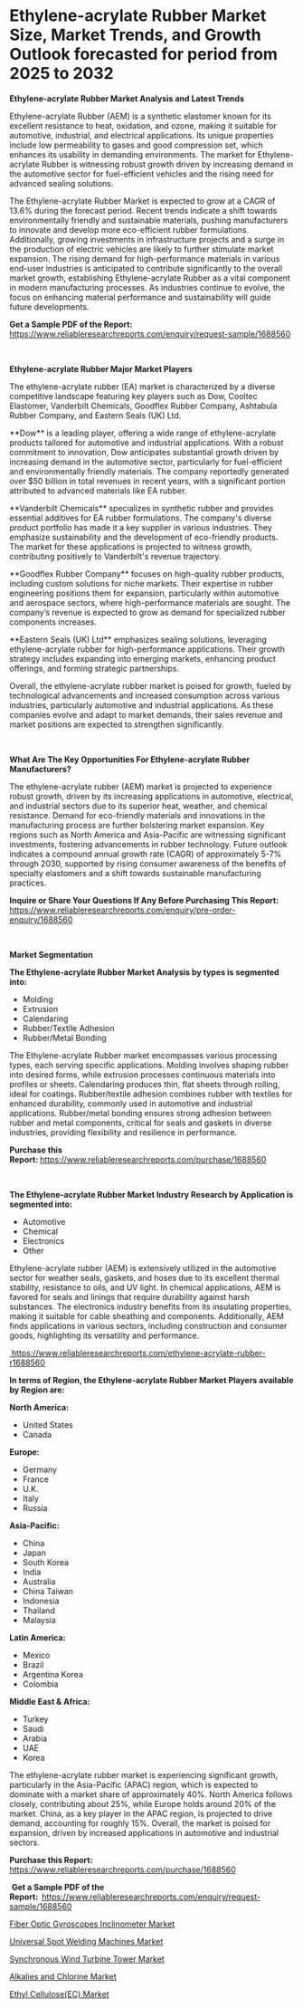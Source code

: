 <p><h1>Ethylene-acrylate Rubber Market Size, Market Trends, and Growth Outlook forecasted for period from 2025 to 2032</h1></p><p><strong>Ethylene-acrylate Rubber Market Analysis and Latest Trends</strong></p>
<p><p>Ethylene-acrylate Rubber (AEM) is a synthetic elastomer known for its excellent resistance to heat, oxidation, and ozone, making it suitable for automotive, industrial, and electrical applications. Its unique properties include low permeability to gases and good compression set, which enhances its usability in demanding environments. The market for Ethylene-acrylate Rubber is witnessing robust growth driven by increasing demand in the automotive sector for fuel-efficient vehicles and the rising need for advanced sealing solutions.</p><p>The Ethylene-acrylate Rubber Market is expected to grow at a CAGR of 13.6% during the forecast period. Recent trends indicate a shift towards environmentally friendly and sustainable materials, pushing manufacturers to innovate and develop more eco-efficient rubber formulations. Additionally, growing investments in infrastructure projects and a surge in the production of electric vehicles are likely to further stimulate market expansion. The rising demand for high-performance materials in various end-user industries is anticipated to contribute significantly to the overall market growth, establishing Ethylene-acrylate Rubber as a vital component in modern manufacturing processes. As industries continue to evolve, the focus on enhancing material performance and sustainability will guide future developments.</p></p>
<p><strong>Get a Sample PDF of the Report:&nbsp;</strong> <a href="https://www.reliableresearchreports.com/enquiry/request-sample/1688560?utm_campaign=32&utm_medium=2&utm_source=Github&utm_content=ia&utm_term=06012025&utm_id=ethylene-acrylate-rubber">https://www.reliableresearchreports.com/enquiry/request-sample/1688560</a></p>
<p>&nbsp;</p>
<p><strong>Ethylene-acrylate Rubber Major Market Players</strong></p>
<p><p>The ethylene-acrylate rubber (EA) market is characterized by a diverse competitive landscape featuring key players such as Dow, Cooltec Elastomer, Vanderbilt Chemicals, Goodflex Rubber Company, Ashtabula Rubber Company, and Eastern Seals (UK) Ltd. </p><p>**Dow** is a leading player, offering a wide range of ethylene-acrylate products tailored for automotive and industrial applications. With a robust commitment to innovation, Dow anticipates substantial growth driven by increasing demand in the automotive sector, particularly for fuel-efficient and environmentally friendly materials. The company reportedly generated over $50 billion in total revenues in recent years, with a significant portion attributed to advanced materials like EA rubber.</p><p>**Vanderbilt Chemicals** specializes in synthetic rubber and provides essential additives for EA rubber formulations. The company's diverse product portfolio has made it a key supplier in various industries. They emphasize sustainability and the development of eco-friendly products. The market for these applications is projected to witness growth, contributing positively to Vanderbilt's revenue trajectory.</p><p>**Goodflex Rubber Company** focuses on high-quality rubber products, including custom solutions for niche markets. Their expertise in rubber engineering positions them for expansion, particularly within automotive and aerospace sectors, where high-performance materials are sought. The company’s revenue is expected to grow as demand for specialized rubber components increases.</p><p>**Eastern Seals (UK) Ltd** emphasizes sealing solutions, leveraging ethylene-acrylate rubber for high-performance applications. Their growth strategy includes expanding into emerging markets, enhancing product offerings, and forming strategic partnerships.</p><p>Overall, the ethylene-acrylate rubber market is poised for growth, fueled by technological advancements and increased consumption across various industries, particularly automotive and industrial applications. As these companies evolve and adapt to market demands, their sales revenue and market positions are expected to strengthen significantly.</p></p>
<p>&nbsp;</p>
<p><strong>What Are The Key Opportunities For Ethylene-acrylate Rubber Manufacturers?</strong></p>
<p><p>The ethylene-acrylate rubber (AEM) market is projected to experience robust growth, driven by its increasing applications in automotive, electrical, and industrial sectors due to its superior heat, weather, and chemical resistance. Demand for eco-friendly materials and innovations in the manufacturing process are further bolstering market expansion. Key regions such as North America and Asia-Pacific are witnessing significant investments, fostering advancements in rubber technology. Future outlook indicates a compound annual growth rate (CAGR) of approximately 5-7% through 2030, supported by rising consumer awareness of the benefits of specialty elastomers and a shift towards sustainable manufacturing practices.</p></p>
<p><strong>Inquire or Share Your Questions If Any Before Purchasing This Report:</strong> <a href="https://www.reliableresearchreports.com/enquiry/pre-order-enquiry/1688560?utm_campaign=32&utm_medium=2&utm_source=Github&utm_content=ia&utm_term=06012025&utm_id=ethylene-acrylate-rubber">https://www.reliableresearchreports.com/enquiry/pre-order-enquiry/1688560</a></p>
<p>&nbsp;</p>
<p><strong>Market Segmentation</strong></p>
<p><strong>The Ethylene-acrylate Rubber Market Analysis by types is segmented into:</strong></p>
<p><ul><li>Molding</li><li>Extrusion</li><li>Calendaring</li><li>Rubber/Textile Adhesion</li><li>Rubber/Metal Bonding</li></ul></p>
<p><p>The Ethylene-acrylate Rubber market encompasses various processing types, each serving specific applications. Molding involves shaping rubber into desired forms, while extrusion processes continuous materials into profiles or sheets. Calendaring produces thin, flat sheets through rolling, ideal for coatings. Rubber/textile adhesion combines rubber with textiles for enhanced durability, commonly used in automotive and industrial applications. Rubber/metal bonding ensures strong adhesion between rubber and metal components, critical for seals and gaskets in diverse industries, providing flexibility and resilience in performance.</p></p>
<p><strong>Purchase this Report:&nbsp;</strong><a href="https://www.reliableresearchreports.com/purchase/1688560?utm_campaign=32&utm_medium=2&utm_source=Github&utm_content=ia&utm_term=06012025&utm_id=ethylene-acrylate-rubber">https://www.reliableresearchreports.com/purchase/1688560</a></p>
<p>&nbsp;</p>
<p><strong>The Ethylene-acrylate Rubber Market Industry Research by Application is segmented into:</strong></p>
<p><ul><li>Automotive</li><li>Chemical</li><li>Electronics</li><li>Other</li></ul></p>
<p><p>Ethylene-acrylate rubber (AEM) is extensively utilized in the automotive sector for weather seals, gaskets, and hoses due to its excellent thermal stability, resistance to oils, and UV light. In chemical applications, AEM is favored for seals and linings that require durability against harsh substances. The electronics industry benefits from its insulating properties, making it suitable for cable sheathing and components. Additionally, AEM finds applications in various sectors, including construction and consumer goods, highlighting its versatility and performance.</p></p>
<p><a href="https://www.reliableresearchreports.com/ethylene-acrylate-rubber-r1688560?utm_campaign=32&utm_medium=2&utm_source=Github&utm_content=ia&utm_term=06012025&utm_id=ethylene-acrylate-rubber">&nbsp;https://www.reliableresearchreports.com/ethylene-acrylate-rubber-r1688560</a></p>
<p><strong>In terms of Region, the Ethylene-acrylate Rubber Market Players available by Region are:</strong></p>
<p>
    <p> <strong> North America: </strong>
        <ul>
            <li>United States</li>
            <li>Canada</li>
        </ul>
        </p> 
    <p> <strong> Europe: </strong>
        <ul>
            <li>Germany</li>
            <li>France</li>
            <li>U.K.</li>
            <li>Italy</li>
            <li>Russia</li>
        </ul>
        </p> 
    <p> <strong> Asia-Pacific: </strong>
        <ul>
            <li>China</li>
            <li>Japan</li>
            <li>South Korea</li>
            <li>India</li>
            <li>Australia</li>
            <li>China Taiwan</li>
            <li>Indonesia</li>
            <li>Thailand</li>
            <li>Malaysia</li>
        </ul>
        </p> 
    <p> <strong> Latin America: </strong>
        <ul>
            <li>Mexico</li>
            <li>Brazil</li>
            <li>Argentina Korea</li>
            <li>Colombia</li>
        </ul>
        </p> 
    <p> <strong> Middle East & Africa: </strong>
        <ul>
            <li>Turkey</li>
            <li>Saudi</li>
            <li>Arabia</li>
            <li>UAE</li>
            <li>Korea</li>
        </ul>
    </p>
    </p>
<p><p>The ethylene-acrylate rubber market is experiencing significant growth, particularly in the Asia-Pacific (APAC) region, which is expected to dominate with a market share of approximately 40%. North America follows closely, contributing about 25%, while Europe holds around 20% of the market. China, as a key player in the APAC region, is projected to drive demand, accounting for roughly 15%. Overall, the market is poised for expansion, driven by increased applications in automotive and industrial sectors.</p></p>
<p><strong>Purchase this Report: </strong><a href="https://www.reliableresearchreports.com/purchase/1688560?utm_campaign=32&utm_medium=2&utm_source=Github&utm_content=ia&utm_term=06012025&utm_id=ethylene-acrylate-rubber">https://www.reliableresearchreports.com/purchase/1688560</a></p>
<p>&nbsp;<strong>Get a Sample PDF of the Report:&nbsp;&nbsp;</strong><a href="https://www.reliableresearchreports.com/enquiry/request-sample/1688560?utm_campaign=32&utm_medium=2&utm_source=Github&utm_content=ia&utm_term=06012025&utm_id=ethylene-acrylate-rubber">https://www.reliableresearchreports.com/enquiry/request-sample/1688560</a></p>
<p><strong></strong></p>
<p><p><a href="https://www.linkedin.com/pulse/global-fiber-optic-gyroscopes-inclinometer-market-analysis-qmwre?utm_campaign=32&utm_medium=2&utm_source=Github&utm_content=ia&utm_term=06012025&utm_id=ethylene-acrylate-rubber">Fiber Optic Gyroscopes Inclinometer Market</a></p><p><a href="https://www.linkedin.com/pulse/projected-market-revenue-universal-spot-welding-machines-xcduc?utm_campaign=32&utm_medium=2&utm_source=Github&utm_content=ia&utm_term=06012025&utm_id=ethylene-acrylate-rubber">Universal Spot Welding Machines Market</a></p><p><a href="https://www.linkedin.com/pulse/synchronous-wind-turbine-tower-market-report-2025-2032-cagr-ikvge?utm_campaign=32&utm_medium=2&utm_source=Github&utm_content=ia&utm_term=06012025&utm_id=ethylene-acrylate-rubber">Synchronous Wind Turbine Tower Market</a></p><p><a href="https://github.com/rahu1506/Market-Research-Report-List-6/blob/main/alkalies-and-chlorine-market.md?utm_campaign=32&utm_medium=2&utm_source=Github&utm_content=ia&utm_term=06012025&utm_id=ethylene-acrylate-rubber">Alkalies and Chlorine Market</a></p><p><a href="https://github.com/MonroeBullock54/Market-Research-Report-List-1/blob/main/ethyl-celluloseec-market.md?utm_campaign=32&utm_medium=2&utm_source=Github&utm_content=ia&utm_term=06012025&utm_id=ethylene-acrylate-rubber">Ethyl Cellulose(EC) Market</a></p></p>